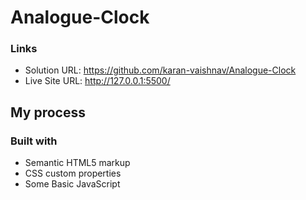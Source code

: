 # Analogue-Clock
### Links

- Solution URL: https://github.com/karan-vaishnav/Analogue-Clock
- Live Site URL: http://127.0.0.1:5500/

## My process

### Built with

- Semantic HTML5 markup
- CSS custom properties
- Some Basic JavaScript
